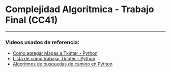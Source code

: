 # Complejidad Algoritmica - Trabajo Final (CC41)  
---

### **Videos usados de referencia:**  
- [Como agregar Mapas a Tkinter - Python](https://www.youtube.com/watch?v=QvO4LTNDIyA&pp=ugMICgJlcxABGAE%3D)  
- [Lista de como trabajar Tkinter - Python](https://www.youtube.com/watch?v=yQSEXcf6s2I&list=PLCC34OHNcOtoC6GglhF3ncJ5rLwQrLGnV)  
- [Algoritmos de busquedas de camino en Python](https://www.youtube.com/watch?v=abHftC1GU6w&pp=ugMICgJlcxABGAE%3D)  
